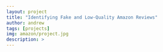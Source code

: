 ```yaml
---
layout: project
title: "Identifying Fake and Low-Quality Amazon Reviews"
author: andrew
tags: [projects]
img: amazon/project.jpg
description: >
---
```

